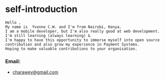 # self-introduction
    Hello ,
    My name is  Yvonne C.W. and I'm from Nairobi, Kenya. 
    I am a mobile developer, but I'm also really good at web development. 
    I'm still learning (always learning) & 
    I'm happy to have this opportunity to immerse myself into open source contribution and also grow my experience in Payment Systems.
    Hoping to make valuable contributions to your organisation.
    
    
### Email:
  + [charawey@gmail.com](mailto:charawey@gmail.com)
